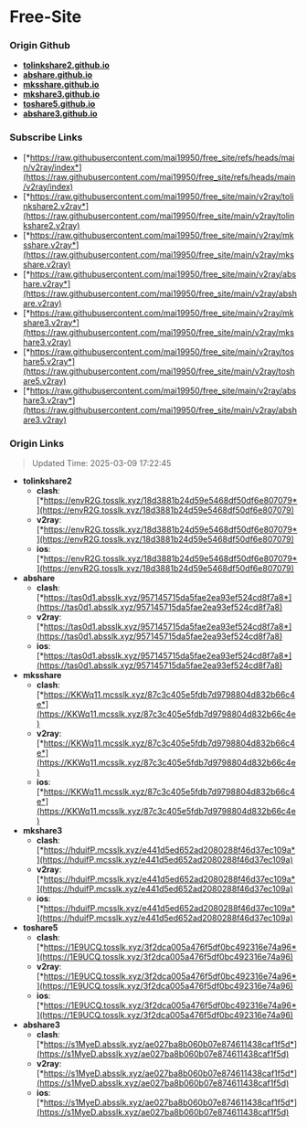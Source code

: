 # Free-Site

### Origin Github

- [**tolinkshare2.github.io**](https://github.com/tolinkshare2/tolinkshare2.github.io)
- [**abshare.github.io**](https://github.com/abshare/abshare.github.io)
- [**mksshare.github.io**](https://github.com/mksshare/mksshare.github.io)
- [**mkshare3.github.io**](https://github.com/mkshare3/mkshare3.github.io)
- [**toshare5.github.io**](https://github.com/toshare5/toshare5.github.io)
- [**abshare3.github.io**](https://github.com/abshare3/abshare3.github.io)

### Subscribe Links

- [*https://raw.githubusercontent.com/mai19950/free_site/refs/heads/main/v2ray/index*](https://raw.githubusercontent.com/mai19950/free_site/refs/heads/main/v2ray/index)
- [*https://raw.githubusercontent.com/mai19950/free_site/main/v2ray/tolinkshare2.v2ray*](https://raw.githubusercontent.com/mai19950/free_site/main/v2ray/tolinkshare2.v2ray)
- [*https://raw.githubusercontent.com/mai19950/free_site/main/v2ray/mksshare.v2ray*](https://raw.githubusercontent.com/mai19950/free_site/main/v2ray/mksshare.v2ray)
- [*https://raw.githubusercontent.com/mai19950/free_site/main/v2ray/abshare.v2ray*](https://raw.githubusercontent.com/mai19950/free_site/main/v2ray/abshare.v2ray)
- [*https://raw.githubusercontent.com/mai19950/free_site/main/v2ray/mkshare3.v2ray*](https://raw.githubusercontent.com/mai19950/free_site/main/v2ray/mkshare3.v2ray)
- [*https://raw.githubusercontent.com/mai19950/free_site/main/v2ray/toshare5.v2ray*](https://raw.githubusercontent.com/mai19950/free_site/main/v2ray/toshare5.v2ray)
- [*https://raw.githubusercontent.com/mai19950/free_site/main/v2ray/abshare3.v2ray*](https://raw.githubusercontent.com/mai19950/free_site/main/v2ray/abshare3.v2ray)

### Origin Links

> Updated Time: 2025-03-09 17:22:45

- **tolinkshare2**
  - **clash**: [*https://envR2G.tosslk.xyz/18d3881b24d59e5468df50df6e807079*](https://envR2G.tosslk.xyz/18d3881b24d59e5468df50df6e807079)
  - **v2ray**: [*https://envR2G.tosslk.xyz/18d3881b24d59e5468df50df6e807079*](https://envR2G.tosslk.xyz/18d3881b24d59e5468df50df6e807079)
  - **ios**: [*https://envR2G.tosslk.xyz/18d3881b24d59e5468df50df6e807079*](https://envR2G.tosslk.xyz/18d3881b24d59e5468df50df6e807079)
- **abshare**
  - **clash**: [*https://tas0d1.absslk.xyz/957145715da5fae2ea93ef524cd8f7a8*](https://tas0d1.absslk.xyz/957145715da5fae2ea93ef524cd8f7a8)
  - **v2ray**: [*https://tas0d1.absslk.xyz/957145715da5fae2ea93ef524cd8f7a8*](https://tas0d1.absslk.xyz/957145715da5fae2ea93ef524cd8f7a8)
  - **ios**: [*https://tas0d1.absslk.xyz/957145715da5fae2ea93ef524cd8f7a8*](https://tas0d1.absslk.xyz/957145715da5fae2ea93ef524cd8f7a8)
- **mksshare**
  - **clash**: [*https://KKWq11.mcsslk.xyz/87c3c405e5fdb7d9798804d832b66c4e*](https://KKWq11.mcsslk.xyz/87c3c405e5fdb7d9798804d832b66c4e)
  - **v2ray**: [*https://KKWq11.mcsslk.xyz/87c3c405e5fdb7d9798804d832b66c4e*](https://KKWq11.mcsslk.xyz/87c3c405e5fdb7d9798804d832b66c4e)
  - **ios**: [*https://KKWq11.mcsslk.xyz/87c3c405e5fdb7d9798804d832b66c4e*](https://KKWq11.mcsslk.xyz/87c3c405e5fdb7d9798804d832b66c4e)
- **mkshare3**
  - **clash**: [*https://hduifP.mcsslk.xyz/e441d5ed652ad2080288f46d37ec109a*](https://hduifP.mcsslk.xyz/e441d5ed652ad2080288f46d37ec109a)
  - **v2ray**: [*https://hduifP.mcsslk.xyz/e441d5ed652ad2080288f46d37ec109a*](https://hduifP.mcsslk.xyz/e441d5ed652ad2080288f46d37ec109a)
  - **ios**: [*https://hduifP.mcsslk.xyz/e441d5ed652ad2080288f46d37ec109a*](https://hduifP.mcsslk.xyz/e441d5ed652ad2080288f46d37ec109a)
- **toshare5**
  - **clash**: [*https://1E9UCQ.tosslk.xyz/3f2dca005a476f5df0bc492316e74a96*](https://1E9UCQ.tosslk.xyz/3f2dca005a476f5df0bc492316e74a96)
  - **v2ray**: [*https://1E9UCQ.tosslk.xyz/3f2dca005a476f5df0bc492316e74a96*](https://1E9UCQ.tosslk.xyz/3f2dca005a476f5df0bc492316e74a96)
  - **ios**: [*https://1E9UCQ.tosslk.xyz/3f2dca005a476f5df0bc492316e74a96*](https://1E9UCQ.tosslk.xyz/3f2dca005a476f5df0bc492316e74a96)
- **abshare3**
  - **clash**: [*https://s1MyeD.absslk.xyz/ae027ba8b060b07e874611438caf1f5d*](https://s1MyeD.absslk.xyz/ae027ba8b060b07e874611438caf1f5d)
  - **v2ray**: [*https://s1MyeD.absslk.xyz/ae027ba8b060b07e874611438caf1f5d*](https://s1MyeD.absslk.xyz/ae027ba8b060b07e874611438caf1f5d)
  - **ios**: [*https://s1MyeD.absslk.xyz/ae027ba8b060b07e874611438caf1f5d*](https://s1MyeD.absslk.xyz/ae027ba8b060b07e874611438caf1f5d)
